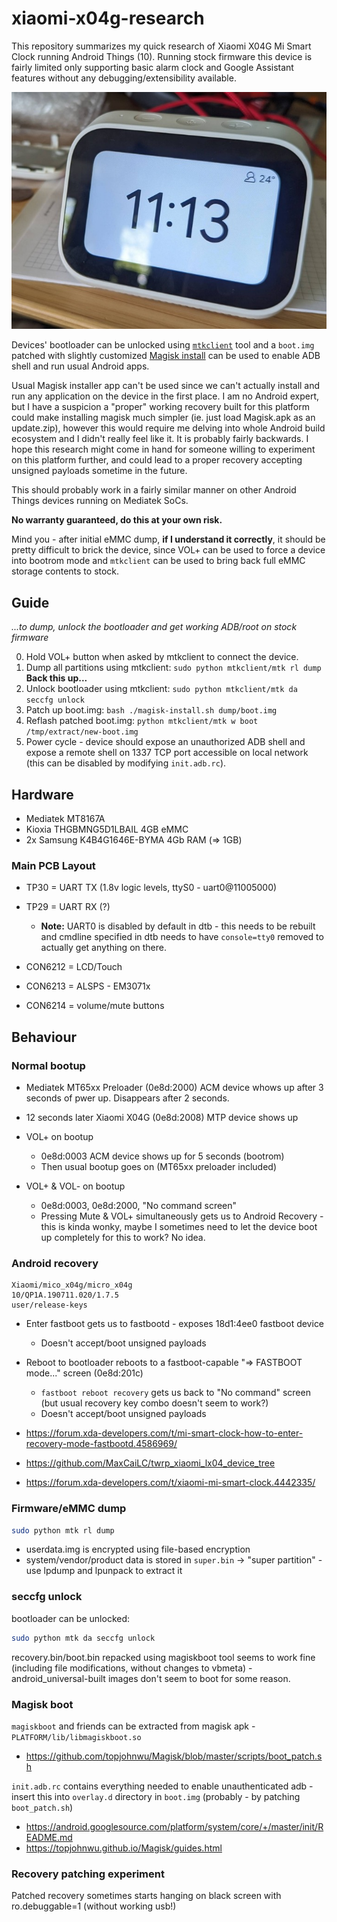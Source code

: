 # xiaomi-x04g-research

This repository summarizes my quick research of Xiaomi X04G Mi Smart Clock
running Android Things (10). Running stock firmware this device is fairly
limited only supporting basic alarm clock and Google Assistant features without
any debugging/extensibility available.

![Photo of XIaomi X04G Mi Smart Clock standing on a desk](xiaomi-x04g.jpg)

Devices' bootloader can be unlocked using
[`mtkclient`](https://github.com/bkerler/mtkclient) tool and a `boot.img`
patched with slightly customized [Magisk
install](https://github.com/topjohnwu/Magisk) can be used to enable ADB shell
and run usual Android apps.

Usual Magisk installer app can't be used since we can't actually install and
run any application on the device in the first place. I am no Android expert,
but I have a suspicion a "proper" working recovery built for this platform
could make installing magisk much simpler (ie. just load Magisk.apk as an
update.zip), however this would require me delving into whole Android build
ecosystem and I didn't really feel like it. It is probably fairly backwards. I
hope this research might come in hand for someone willing to experiment on
this platform further, and could lead to a proper recovery accepting unsigned
payloads sometime in the future.

This should probably work in a fairly similar manner on other Android Things
devices running on Mediatek SoCs.

**No warranty guaranteed, do this at your own risk.**

Mind you - after initial eMMC dump, **if I understand it correctly**, it should
be pretty difficult to brick the device, since VOL+ can be used to force a
device into bootrom mode and `mtkclient` can be used to bring back full eMMC
storage contents to stock.

## Guide
*...to dump, unlock the bootloader and get working ADB/root on stock firmware*

0. Hold VOL+ button when asked by mtkclient to connect the device.
1. Dump all partitions using mtkclient: `sudo python mtkclient/mtk rl dump`
   **Back this up...**
2. Unlock bootloader using mtkclient: `sudo python mtkclient/mtk da seccfg unlock`
3. Patch up boot.img: `bash ./magisk-install.sh dump/boot.img`
4. Reflash patched boot.img: `python mtkclient/mtk w boot /tmp/extract/new-boot.img`
5. Power cycle - device should expose an unauthorized ADB shell and expose a remote
   shell on 1337 TCP port accessible on local network (this can be disabled by
   modifying `init.adb.rc`).

## Hardware

* Mediatek MT8167A
* Kioxia THGBMNG5D1LBAIL 4GB eMMC
* 2x Samsung K4B4G1646E-BYMA 4Gb RAM (=> 1GB)

### Main PCB Layout
* TP30 = UART TX (1.8v logic levels, ttyS0 - uart0@11005000)
* TP29 = UART RX (?)
    * **Note:** UART0 is disabled by default in dtb - this needs to be rebuilt
      and cmdline specified in dtb needs to have `console=tty0` removed to
      actually get anything on there.

* CON6212 = LCD/Touch
* CON6213 = ALSPS - EM3071x
* CON6214 = volume/mute buttons

## Behaviour

### Normal bootup
* Mediatek MT65xx Preloader (0e8d:2000) ACM device whows up after 3 seconds of
  pwer up. Disappears after 2 seconds.
* 12 seconds later Xiaomi X04G (0e8d:2008) MTP device shows up


* VOL+ on bootup
    * 0e8d:0003 ACM device shows up for 5 seconds (bootrom)
    * Then usual bootup goes on (MT65xx preloader included)

* VOL+ & VOL- on bootup
    * 0e8d:0003, 0e8d:2000, "No command screen"
    * Pressing Mute & VOL+ simultaneously gets us to Android Recovery - this is kinda wonky, maybe I sometimes need to let the device boot up completely for this to work? No idea.

### Android recovery
```
Xiaomi/mico_x04g/micro_x04g
10/QP1A.190711.020/1.7.5
user/release-keys
```

* Enter fastboot gets us to fastbootd - exposes 18d1:4ee0 fastboot device
	* Doesn't accept/boot unsigned payloads
* Reboot to bootloader reboots to a fastboot-capable "=> FASTBOOT mode..."
  screen (0e8d:201c)
	* `fastboot reboot recovery` gets us back to "No command" screen (but usual recovery key combo doesn't seem to work?)
    * Doesn't accept/boot unsigned payloads

* https://forum.xda-developers.com/t/mi-smart-clock-how-to-enter-recovery-mode-fastbootd.4586969/
* https://github.com/MaxCaiLC/twrp_xiaomi_lx04_device_tree
* https://forum.xda-developers.com/t/xiaomi-mi-smart-clock.4442335/

### Firmware/eMMC dump

```sh
sudo python mtk rl dump
```

* userdata.img is encrypted using file-based encryption
* system/vendor/product data is stored in `super.bin` -> "super partition" - use
  lpdump and lpunpack to extract it

### seccfg unlock

bootloader can be unlocked:

```sh
sudo python mtk da seccfg unlock
```

recovery.bin/boot.bin repacked using magiskboot tool seems to work fine
(including file modifications, without changes to vbmeta) - android_universal-built
images don't seem to boot for some reason.

### Magisk boot

`magiskboot` and friends can be extracted from magisk apk -
`PLATFORM/lib/libmagiskboot.so`

* https://github.com/topjohnwu/Magisk/blob/master/scripts/boot_patch.sh

`init.adb.rc` contains everything needed to enable unauthenticated adb - insert
this into `overlay.d` directory in `boot.img` (probably - by patching
`boot_patch.sh`)

* https://android.googlesource.com/platform/system/core/+/master/init/README.md
* https://topjohnwu.github.io/Magisk/guides.html

### Recovery patching experiment

Patched recovery sometimes starts hanging on black screen with ro.debuggable=1
(without working usb!)
